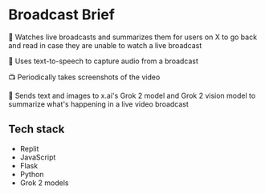 # Broadcast Brief

🎥 Watches live broadcasts and summarizes them for users on X to go back and read in case they are unable to watch a live broadcast

💬 Uses text-to-speech to capture audio from a broadcast

📺 Periodically takes screenshots of the video

🤖 Sends text and images to x.ai's Grok 2 model and Grok 2 vision model to summarize what's happening in a live video broadcast

## Tech stack
- Replit
- JavaScript
- Flask
- Python
- Grok 2 models
